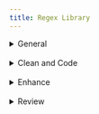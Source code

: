 ```yaml
---
title: Regex Library
---
```

<details close>

<summary>General</summary>

* **extract text:** in the Find window, choose <mark>'Extract'</mark> to pull contents from a file or project<br>F: `<body(?msi)(.*?)</body>`
* **extract classes:** choose <mark>'Extract'</mark> to pull classes from a file or project<br>F: `\sclass="[^"]+"`
* **remove divs:** Find divs and replace with only the div content<br>F: `<div(?: class="[^"]+")?>((?:.|\s)*?)</div>`<br>R: `\1`

</details>

<br>

<details close>

<summary>Clean and Code</summary><blockquote>

<br>

<details close>

<summary>Languages, Apparatus and Symbols</summary>

* **lang-hbo**: Find instances of Hebrew<br>F: (`([ְֱֲֳִֵֶַָֹֺֻּֽ֑֖֛֢֣֤֥֦֧֪֚֭֮֒֓֔֕֗֘֙֜֝֞֟֠֡֨֩֫֬֯־ֿ׀ׁׂ׃ׅׄ׆ׇאבגדהוזחטיךכלםמןנסעףפץצקרשתװױײ׳״]+-? ?)+)`
* **lang-grc: **Find instances of Greek<br>F: `((?:[\x{0300}-\x{036F}\x{0370}-\x{03FF}\x{1F00}-\x{1FFF}\x{20D0}-\x{20FF}\x{FE20}-\x{FE2F}]+[,. ]*)+)`
* **lang-grc (2)**: Find instances of Greek<br>F: `([\p{Greek}][\p{Greek} ́¨ˆ̂˘̆̑̃ˋ̔̓ ͂.,’“;]+\b)`
* **apparatus symbols**: Find apparatus symbols.<br>F: `([ℵ]|&#x(?:2135;|E(?:00[021];|5(?:0[45E6FA];|1[034679];))))`
* **check lang**: Find special `lang` characters<br>F: `<span class="([^"]+)">([^A-Z][^<]*[āåâêëėèēîīôöòōûüū][^<]*)</span>`
* **extract lang**: Choose <mark>'Extract'</mark> to create a list of italicized words. Use this list to look for untagged lang or translit<br>F: `<span class="(italic|i)">([^<]*)</span>`
* **ampersands**: replace ampersands<br>F: `([a-z]+\s*)&(\s*[a-z]+)`<br>R: `\1\&#38;\2`
* **unsafe chars: **find characters that are unsafe to use within HTML attribute values<br>F: `[a-z-]+="[^"]*?[\x{0000}-\x{0009}\x{000b}\x{000c}\x{000e}-\x{001f}\x{007f}-\x{009f}\x{00ad}\x{0600}-\x{0604}\x{070f}\x{17b4}\x{17b5}\x{200c}-\x{200f}\x{2028}-\x{202f}\x{2060}-\x{206f}\x{feff}\x{fff0}-\x{ffff}]+?[^"]*"`

</details>

<details close>

<summary>Page Breaks and Paragraphs</summary>

* **pagebreak breaking words**: Find pagebreaks that are in between words.<br>F: `([a-z]+)-\s*(<span epub:type="pagebreak" id="[^"]*" title="[^"]*"></span>)`<br>R: `\2 \1`
  > Example find: 
  >
  > `left-<span epub:type="pagebreak" id="page1" title="1"></span>hand`
* **pagebreak with no space**: Find page breaks that have no space on either side.<br>F: `(\w+<span epub:type="pagebreak" id="[^"]*" title="[^"]*"></span>)(\w+)`<br>R: `\1 \2`
  > Example find: 
  >
  > `I<span epub:type="pagebreak" id="page1" title="1"></span>have`
* **pagebreak begin line space**: Find a pagebreak that has a space at the beginning of a line<br>F: `(<[^>]*><span epub:type="pagebreak"[^>]*></span>)\s`<br>R: `\1`
  > Example find: 
  >
  > `<p><span epub:type="pagebreak" id="page1" title="1"></span> All`
* **find broken paragraphs (1)**: Find potential broken paragraphs<br>F: `([^\.|!|”|?|"|>|)|:])</p>\s*<p[^>]*>\s*(<span epub:type="pagebreak" id="page.+?" title="[^>]*></span>)`<br>R: `\1 \2`
* **find broken paragraphs (2)**: Find potential broken paragraphs. <mark>Case sensitive</mark><br>F: `<p([^>]*)>\s*(<span epub:type="pagebreak" id="page.+?" title="[^>]*></span>)([a-z]+)`

</details>

<details close>

<summary>Scriptext</summary>

* **scriptext finder (1)**: Find blockquotes that have data-ref tags in them. (<mark>Use _after_ running Percival</mark>)<br>F: `<blockquote>(\s*(<p[^>]*>.*?</p>\s*)*<p[^>]*>.*?(<a data-ref="[^"]*">[^<]*</a>.*?</p>\s*</blockquote>))`<br>R: `<blockquote class="scriptext">\1`
* **scriptext finder (2)**: Find blockquotes that have a data-ref before it. (<mark>Use _after_ running Percival</mark>)<br>F: `(<a data-ref="[^"]*">([^<]*)</a>(:|.)</p>\s*)<blockquote>`<br>R: `\1<blockquote class="scriptext">`

</details>

<details close>

<summary>Spacing</summary>

* **no space between words**: Find and replace words with no space in between<br>F: `(<span class="(?!label)[^"]*">[^<]*</span>)(\w)`<br>R: `\1 \2`
  > Example find: 
  >
  > `A <span class="i">100 foot</span>drop`
* **no space between spans**: Find and replace span tags with no space in between(<mark>Check before using _span combine_</mark>)<br>F: `(<span class="(?!label)[^"]*">[^<]*</span>)(<span class="(?!label)[^"]*">\w+[^<]*</span>)`<br>R: `\1 \2`
  > Example find: 
  >
  > `A <span class="i">100 foot</span><span class="i">drop</span>`
* **no space open parens**: Find and replace an opening parenthesis with no space before<br>F: `(\w</span>)(\()`<br>R: `\1 \2`
  > Example find: 
  >
  > `<span class="i">100 foot drop</span>(30 meters).`
* **begin span spacing**: Find spans lacking a space before<br> F: `([a-z]+)(<span)`<br>R: `\1 \2`
  > Example find: 
  >
  > `A<span class="i">100 foot drop</span>`
* **space after first tag**: Find and replace opening tags with a space after<br>F: `<([^>])> (.*?)`<br>R: `<\1>\2`
  > Example find: 
  >
  > `<p> A <span class="i">100 foot drop</span>`
* **space before last tag**: Find and replace closing tags with a space before<br>F: `</(p|td|h1|h2|h3)>`<br>R: `</\1>`
  > Example find: 
  >
  > `drop. </p>`
* **dash spacing**: Find dashes with potential spacing issues<br>F: `(\s[^>/= ]*\s[-–][^</= ]*\s|\s[^>/= ]*[-–]\s[^</= ]*\s)`
* **space after comma**: Find a comma with no space after<br>F: `,([^"’”'<0-9 —\)]+)<br>R: , \1`

</details>

<details close>

<summary>Spans</summary>

* **span combine (1)**: In this Regex Library navigate to _Clean and Code > Spacing > **no space between spans**_ and check before running span combine. Find and replace to combine the content of spans with the same class<br>F: `<span class="([^"]*)">([^<]*)</span>(\s*)<span class="\1">([^<]*)</span>`<br>R: `<span class="\1">\2\3\4</span>`
* **span combine (2)**: Find and replace spans that can be combined into a single class<br>F: `<span class="([^"]*)"><span class="([^"]*)">([^<]*)</span></span>`<br>R: `<span class="\1 \2">\3</span>`
* **remove spans from headings**: Find spans in headings that are potentially not needed<br>F: `(<h\d[^>]*>.*?)<span(\s*class="(?!label)[^"]*")*>([^<]*)</span>(.*?</h\d>)`<br>R: `\1\3\4`
  > Example find: 
  >
  > `<h1><span class="i">Foreword</span></h1>`
  >
  >   
  >
  > `<h2>The <span class="i">Rock-Star</span> Complex</h2>`
* **remove space within spans**: Find spans with a space inside<br>F: `<span class="([^"]+)"> ([^<]+)</span>`<br>R: `<span class="\1">\2</span>` (include the space _before_ the span)<br><br>F: `<span class="([^"]+)">([^<]+) </span>`<br>R: `<span class="\1">\2</span>` (include the space _after_ the span)
* **move non-english chars in span**: Find and replace the class of a span containing non-english characters<br>F: `<span class="(italic|i)">([^a-zA-Z0-9\s]+)</span>`<br>R: `<span class="\1">\2</span>`
* **remove unnecessary span**: Find spans around punctuation and replace without the span<br>F: `<span class="[^"]*">(‘|“|’|”|\.|\)|\(|\?|!|,)+</span>`<br>R: `\1`
* **repeating spans**: Find and replace adjacent spans that repeat<br>F: `<span class="([^\n<>]+)">([^\n<>]+)</span><span class="\1">`<br>R: `<span class="\1">\2`

</details></blockquote>

</details>

<br>

<details close>

<summary>Enhance</summary><blockquote>

<details close>

<summary>Abbreviations</summary>

* **tables to ABBR 1**: convert tables to abbreviation lists<br>F: `<tr>\s*<td>(.*?)</td>\s*<td>(.*?)</td>\s*</tr>`<br>R: `<dt epub:type="glossterm"><dfn>\1</dfn></dt><dd epub:type="glossdef">\2</dd>`
* **tables to ABBR 2**: after running tables to ABBR 1 use this regex to format the lists new lines<br>F: `<dfn>(.*?)</dfn></dt><dd epub:type="glossdef">(.*?)</dd>`<br>R: `\n            <dfn>\1</dfn>\n          </dt>\n          <dd epub:type="glossdef">\2</dd>`

</details>

<details close>

<summary>Footnotes</summary>

* **footnote references: **for footnotes _not_ in `backmatter` use this find and replace to format footnote refs in each file. Adjust the find to match source file markup, if necessary, and edit the replace to ensure unique IDs. After replacing in BBEdit use _Markup > Update > Document_ to change `#FILENAME#` to document filename<br>F: `<p>(\d)\. (.*?)</p>`<br>R: `<div epub:type="footnote" id="\1">\n          <p><sup><a href="#FILENAME##backlink-\1">\1</a></sup>\&#160;<span class="note">\2</span></p>\n        </div>`
* **footnote indicators: **for footnotes _not_ in `backmatter` use this find and replace to format footnote indicators in each file. Adjust the find to match source file markup, if necessary, and edit the replace to ensure unique IDs. After replacing in BBEdit use _Markup > Update > Document_ to change `#FILENAME#` to document filename<br>F: `<sup>(\d+)</sup>`<br>R: `<sup class="fn" id="backlink-intro-\1"><a epub:type="noteref" href="#FILENAME##intro-\1">[\1]</a></sup>`
* **unique footnote reference id**: use filename to make footnote reference id unique<br>F: `<sup class="fn" id="note-backlink-(\d+)"><a epub:type="noteref" href="([^#]+)_([^#]*?).xhtml#note-(\d+)">\[(\d+)\]</a></sup>`<br>R: `<sup class="fn" id="note-backlink-\3-\1"><a epub:type="noteref" href="\2_\3.xhtml#note-\3-\4">[\5]</a></sup>`
* **unique footnote indicator id**: use filename to make footnote id unique<br>F: `<div id="note-(\d+)" epub:type="footnote">\s*<p><sup><a href="([^#]+)_([^#]*?)\.xhtml#note-backlink-(\d+)">`<br>R: `<div id="note-\3-\1" epub:type="footnote"><p><sup><a href="\2_\3.xhtml#note-backlink-\3-\4">`
* **remove Ibids: **make sure footnotes are formatted correctly according to the style guide and then use to replace Ibids<br>F: `(<p class="[^"]*"><sup>(\d+)</sup>(.*?<span class="i">.*?</span>).*?</p>\s*<p class="[^"]*"><sup>\d+</sup>)Ibid\.(,.*?)*</p>`<br>R: `\1\3\4</p>`

</details>

<details close>

<summary>Index</summary>

* **move pagebreaks up top**: find pagebreaks in a file and move them before the h1. (<mark>Run multiple times until there are no new finds</mark>)<br>F: `(<h1[^>]*>.*?</h1>(?msi)(.*?))(<span epub:type="pagebreak"[^>]*></span>)`<br>R: `\3\1`

</details>

<details close>

<summary>Links</summary>

* **add `target="_blank"` to links**: Add `target="_blank"` attribute to existing external links<br>F: `<a href="http([^"]+)"><br>R: <a href="http\1" target="_blank" rel="noopener">`<br>R: `<a href="http\1" target="_blank" rel="noopener">`
  > Links to our own hosted videos should not have 
  >
  > `target=_blank or rel="noopener"`
  >
  >  attributes, but this RegEx will add them, so avoid using this RegEx unmodified on books with videos.
* **URLs**: Add links to URLs (Does not capture every instance)<br>F: `\shttp(.+?)([;|\.|,|\)][\s|<])`<br>R: `\s<a href="http\1" target="_blank" rel="noopener">http\1</a>\2\3`
* **tag hyperlinks:** find and replace to tag hyperlinks<br>F: `<a (?:class="[^"]*"\s*)*href="((?:mail[^"]*)|(?:http[^"]*))">([^<]*)</a>`<br>R: `<a href="\1" target="_blank" rel="noopener">\2</a>`
* **link chapters**: Find potential instances where chapters can be linked. Adjust the word `first` to `second` and the number `1` to `2` etc., to find all chapters<br>F: `(first chap(\.|ters?)|chap(s?\.|ters?) 1)(?!\d)`
* **link parts**: Find potential instances where parts can be linked. Adjust the word `first` to `second` and the number `1` to `2` etc., to find all parts<br>F: `(first part|parts? 1)(?!\d)`

</details>

<details close>

<summary>Percival</summary>

* **percival parsing**: add parsing tags before headings containing scripture. Replace `Gen` with Bible book needed<br>F: `^(\s+)<(h\d)>(.*?)(\d+):(.*?)</\2>`<br>R: `\1<span data-parsing="Gen.\4"></span>\n\1<\2>\3\4:\5</\2>`

</details>

<details close>

<summary>Commentary Markup</summary>

* **headings `data-context`**: add `data-context` tags before headings. Adjust `h3` to capture desired heading<br>F: `^(\s+)<(h3)>(.*?<a data-ref="(.*?)">.*?</a>.*?)</\2>`<br>R: `\1<hr data-context="\4" />\n\1<\2>\3</\2>`

</details></blockquote>

</details>

<br>

<details close>

<summary>Review</summary>

* **remove pagebreaks from headings: **find and replace to move pagebreaks out of headings<br>F: `(<h\d>.*?)(<span epub:type="pagebreak[^>]*></span>)`<br>R: `\2\1`
  > Example find: 
  >
  > `<h1><span epub:type=”pagebreak” id=”page1” title=”1”></span>Chapter 1</h1>`
* **remove space before footnote**: find and replace extra space before a footnote indicator<br>F: `\s<sup class="fn"`<br>R: `<sup class="fn"`
* **special chars spacing: **find special characters with extra spacing on either side of it<br>F: `\s+(\{|\$|\&|\,|\:|\;|\?|\@|\#|\||\'|\<|\>|\-|\^|\*|\(|\)|\%|\!|\]|\"|”|“)\s+`<br>R: `\2 \1`
  > Example finds: 
  >
  > `(`
  >
  > and
  >
  > `:`
  >
  > and
  >
  > `$`
* **special chars spans: **review special characters in spans and replace the character without the span<br>F: `<span[^>]>({|$|&|,|:|;|?|@|#|||'|.|-|^||(|)|%|!|]|"|”|“|—)+</span>`<br>R: `\1`
  > Example finds: 
  >
  > `<span class="i">)</span>`
  >
  > and
  >
  > `<span class="b">.</span>`
* **non-english chars spans: **review non-english characters in spans that could be tagged as `lang`<br>F: `<span class="i(?:talic)?">([^a-zA-Z0-9\s]+)</span>`
* **missed verses: **Find digits with a colon in between and no tag that could potentially be missed scripture verses<br>F: `(?<!</abbr>|</span>)(?<!'>|[a-z]|\d|\.)(?:\(| )\d+:\d{1,2}(?!</a)`
  > Example finds: 
  >
  > `106:9 and 10:10`

</details>
